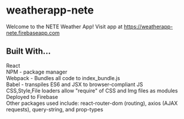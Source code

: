 # weatherapp-nete
Welcome to the NETE Weather App!
Visit app at https://weatherapp-nete.firebaseapp.com

## Built With...
React <br />
NPM - package manager <br />
Webpack - Bundles all code to index_bundle.js <br />
Babel - transpiles ES6 and JSX to browser-compliant JS  <br />
CSS,Style,File loaders allow "require" of CSS and Img files as modules <br />
Deployed to Firebase <br />
Other packages used include: react-router-dom (routing), axios (AJAX requests), query-string, and prop-types <br />
